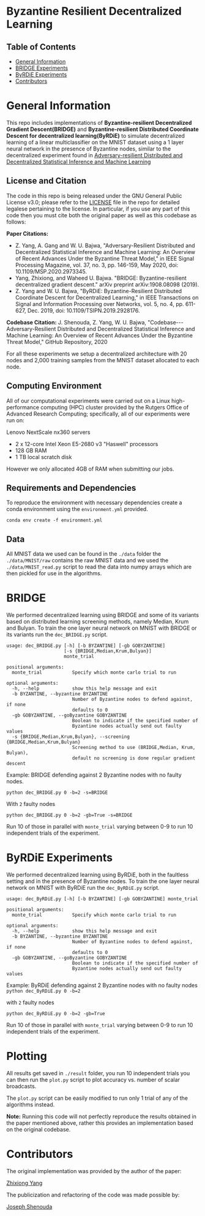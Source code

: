 # Byzantine Resilient Decentralized Learning

## Table of Contents
<!-- MarkdownTOC -->
- [General Information](#introduction)
- [BRIDGE Experiments](#bridge)
- [ByRDiE Experiments](#byrdie)
- [Contributors](#contributors)
<!-- /MarkdownTOC -->

<a name="introduction"></a>
# General Information
This repo includes implementations of **Byzantine-resilient Decentralized Gradient Descent(BRIDGE)** and **Byzantine-resilient Distributed Coordinate Descent for decentralized learning(ByRDiE)** to simulate decentralized learning of a linear multiclassifier on the MNIST dataset using a 1 layer neural network in the presence of Byzantine nodes, similar to the decentralized experiment found in [Adversary-resilient Distributed and Decentralized
Statistical Inference and Machine Learning](https://ieeexplore.ieee.org/document/9084329)

## License and Citation
The code in this repo is being released under the GNU General Public License v3.0; please refer to the [LICENSE](./LICENSE) file in the repo for detailed legalese pertaining to the license. In particular, if you use any part of this code then you must cite both the original paper as well as this codebase as follows:

**Paper Citations:** 
- Z. Yang, A. Gang and W. U. Bajwa, "Adversary-Resilient Distributed and Decentralized Statistical Inference and Machine Learning: An Overview of Recent Advances Under the Byzantine Threat Model," in IEEE Signal Processing Magazine, vol. 37, no. 3, pp. 146-159, May 2020, doi: 10.1109/MSP.2020.2973345.
- Yang, Zhixiong, and Waheed U. Bajwa. "BRIDGE: Byzantine-resilient decentralized gradient descent." arXiv preprint arXiv:1908.08098 (2019).
- Z. Yang and W. U. Bajwa, "ByRDiE: Byzantine-Resilient Distributed Coordinate Descent for Decentralized Learning," in IEEE Transactions on Signal and Information Processing over Networks, vol. 5, no. 4, pp. 611-627, Dec. 2019, doi: 10.1109/TSIPN.2019.2928176.

**Codebase Citation:** J. Shenouda, Z. Yang, W. U. Bajwa, "Codebase---Adversary-Resilient Distributed and Decentralized Statistical Inference and Machine Learning: An Overview of Recent Advances Under the Byzantine Threat Model," GitHub Repository, 2020

For all these experiments we setup a decentralized architecture with 20 nodes and 2,000 training samples from the MNIST dataset allocated to each node. 

## Computing Environment
All of our computational experiments were carried out on a Linux high-performance computing (HPC) cluster provided by the Rutgers Office of Advanced Research Computing; specifically, all of our experiments were run on:

Lenovo NextScale nx360 servers

- 2 x 12-core Intel Xeon E5-2680 v3 "Haswell" processors
- 128 GB RAM
- 1 TB local scratch disk

However we only allocated 4GB of RAM when submitting our jobs. 

## Requirements and Dependencies
To reproduce the environment with necessary dependencies create a conda environment using the `environment.yml` provided.

```
conda env create -f environment.yml 
```

## Data
All MNIST data we used can be found in the `./data` folder the `./data/MNIST/raw` contains the raw MNIST data and we used the `./data/MNIST_read.py` script to read the data into numpy arrays which are then pickled for use in the algorithms.

<a name="bridge"></a>
# BRIDGE
We performed decentralized learning using BRIDGE and some of its variants based on distributed learning screening methods, namely Median, Krum and Bulyan. To train the one layer neural network on MNIST with BRIDGE or its variants run the `dec_BRIDGE.py` script.
```
usage: dec_BRIDGE.py [-h] [-b BYZANTINE] [-gb GOBYZANTINE]
                     [-s {BRIDGE,Median,Krum,Bulyan}]
                     monte_trial

positional arguments:
  monte_trial           Specify which monte carlo trial to run

optional arguments:
  -h, --help            show this help message and exit
  -b BYZANTINE, --byzantine BYZANTINE
                        Number of Byzantine nodes to defend against, if none
                        defaults to 0
  -gb GOBYZANTINE, --goByzantine GOBYZANTINE
                        Boolean to indicate if the specified number of
                        Byzantine nodes actually send out faulty values
  -s {BRIDGE,Median,Krum,Bulyan}, --screening {BRIDGE,Median,Krum,Bulyan}
                        Screening method to use (BRIDGE,Median, Krum, Bulyan),
                        default no screening is done regular gradient descent
```

Example: BRIDGE defending against 2 Byzantine nodes with no faulty nodes.

`python dec_BRIDGE.py 0 -b=2 -s=BRIDGE`

With `2` faulty nodes

`python dec_BRIDGE.py 0 -b=2 -gb=True -s=BRIDGE`

Run 10 of those in parallel with `monte_trial` varying between 0-9 to run 10 independent trials of the experiment. 

<a name="byrdie"></a>
# ByRDiE Experiments
We performed decentralized learning using ByRDiE, both in the faultless setting and in the presence of Byzantine nodes. To train the one layer neural network on MNIST with ByRDiE run the `dec_ByRDiE.py` script.
```
usage: dec_ByRDiE.py [-h] [-b BYZANTINE] [-gb GOBYZANTINE] monte_trial

positional arguments:
  monte_trial           Specify which monte carlo trial to run

optional arguments:
  -h, --help            show this help message and exit
  -b BYZANTINE, --byzantine BYZANTINE
                        Number of Byzantine nodes to defend against, if none
                        defaults to 0
  -gb GOBYZANTINE, --goByzantine GOBYZANTINE
                        Boolean to indicate if the specified number of
                        Byzantine nodes actually send out faulty values
```
Example: ByRDiE defending against 2 Byzantine nodes with no faulty nodes
`python dec_ByRDiE.py 0 -b=2`

with `2` faulty nodes

`python dec_ByRDiE.py 0 -b=2 -gb=True`

Run 10 of those in parallel with `monte_trial` varying between 0-9 to run 10 independent trials of the experiment. 

# Plotting

All results get saved in `./result` folder, you run 10 independent trials you can then run the `plot.py` script to plot accuracy vs. number of scalar broadcasts.

The `plot.py` script can be easily modified to run only 1 trial of any of the algorithms instead.

**Note:** Running this code will not perfectly reproduce the results obtained in the paper mentioned above, rather this provides an implementation based on the original codebase.

# Contributors
The original implementation was provided by the author of the paper:

[Zhixiong Yang](https://www.linkedin.com/in/zhixiong-yang-67139152/)

The publicization and refactoring of the code was made possible by:

[Joseph Shenouda](https://github.com/joeshenouda)
